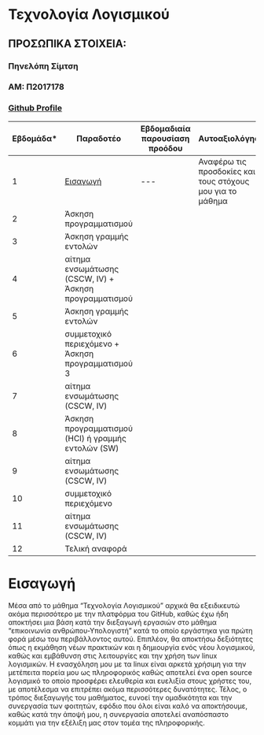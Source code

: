 # Τεχνολογία Λογισμικού

## ΠΡΟΣΩΠΙΚΑ ΣΤΟΙΧΕΙΑ:

### Πηνελόπη Σίμτση
### ΑΜ: Π2017178
### [Github Profile](https://github.com/p17simt/)


| Εβδομάδα* | Παραδοτέο |  Εβδομαδιαία παρουσίαση προόδου | Αυτοαξιολόγηση |
| --- | --- | --- | --- |
| 1 |[Εισαγωγή](#Εισαγωγή) | --- | Αναφέρω τις προσδοκίες και τους στόχους μου για το μάθημα |
| 2 | Άσκηση προγραμματισμού |
| 3 |  Άσκηση γραμμής εντολών |
| 4 | αίτημα ενσωμάτωσης (CSCW, IV)  + Άσκηση προγραμματισμού   |
| 5 | Άσκηση γραμμής εντολών |
| 6 | συμμετοχικό περιεχόμενο +  Άσκηση προγραμματισμού 3 |
| 7 | αίτημα ενσωμάτωσης (CSCW, IV) |
| 8 | Άσκηση προγραμματισμού (HCI) ή γραμμής εντολών (SW) |
| 9 | αίτημα ενσωμάτωσης (CSCW, IV) |
| 10| συμμετοχικό περιεχόμενο |
| 11| αίτημα ενσωμάτωσης (CSCW, IV) |
| 12| Τελική αναφορά |

#
# Εισαγωγή

Μέσα από το μάθημα “Τεχνολογία Λογισμικού” αρχικά θα εξειδικευτώ ακόμα περισσότερο με την πλατφόρμα του GitHub, καθώς έχω ήδη αποκτήσει μια βάση κατά την διεξαγωγή εργασιών στο μάθημα “επικοινωνία ανθρώπου-Υπολογιστή” κατά το οποίο εργάστηκα για πρώτη φορά μέσω του περιβάλλοντος αυτού. Επιπλέον, θα αποκτήσω δεξιότητες όπως η εκμάθηση νέων πρακτικών και η δημιουργία ενός νέου λογισμικού, καθώς και εμβάθυνση στις λειτουργίες και την χρήση των linux λογισμικών. Η ενασχόληση μου με τα linux  είναι αρκετά χρήσιμη για την μετέπειτα πορεία μου ως πληροφορικός καθώς αποτελεί ένα open source λογισμικό το οποίο προσφέρει ελευθερία και ευελιξία στους χρήστες του, με αποτέλεσμα να επιτρέπει ακόμα περισσότερες δυνατότητες. Τέλος, ο τρόπος διεξαγωγής του μαθήματος, ευνοεί την ομαδικότητα και την συνεργασία των φοιτητών, εφόδιο που όλοι είναι καλό να αποκτήσουμε, καθώς κατά την άποψή μου, η συνεργασία αποτελεί αναπόσπαστο κομμάτι για την εξέλιξη μας στον τομέα της πληροφορικής.

